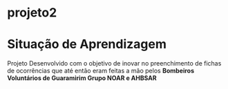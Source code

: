 # projeto2
<h1>Situação de Aprendizagem</h1>
<p>Projeto Desenvolvido com o objetivo de inovar no preenchimento de fichas de ocorrências que até então eram feitas a mão pelos <b> Bombeiros Voluntários de Guaramirim Grupo NOAR e AHBSAR </b>